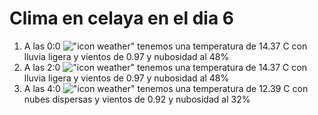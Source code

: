 # Clima en celaya en el dia 6

1. A las 0:0 !["icon weather"](http://openweathermap.org/img/w/10n.png) tenemos una temperatura de 14.37 C con lluvia ligera y  vientos de 0.97 y nubosidad al 48%
1. A las 2:0 !["icon weather"](http://openweathermap.org/img/w/10n.png) tenemos una temperatura de 14.37 C con lluvia ligera y  vientos de 0.97 y nubosidad al 48%
1. A las 4:0 !["icon weather"](http://openweathermap.org/img/w/03n.png) tenemos una temperatura de 12.39 C con nubes dispersas y  vientos de 0.92 y nubosidad al 32%
